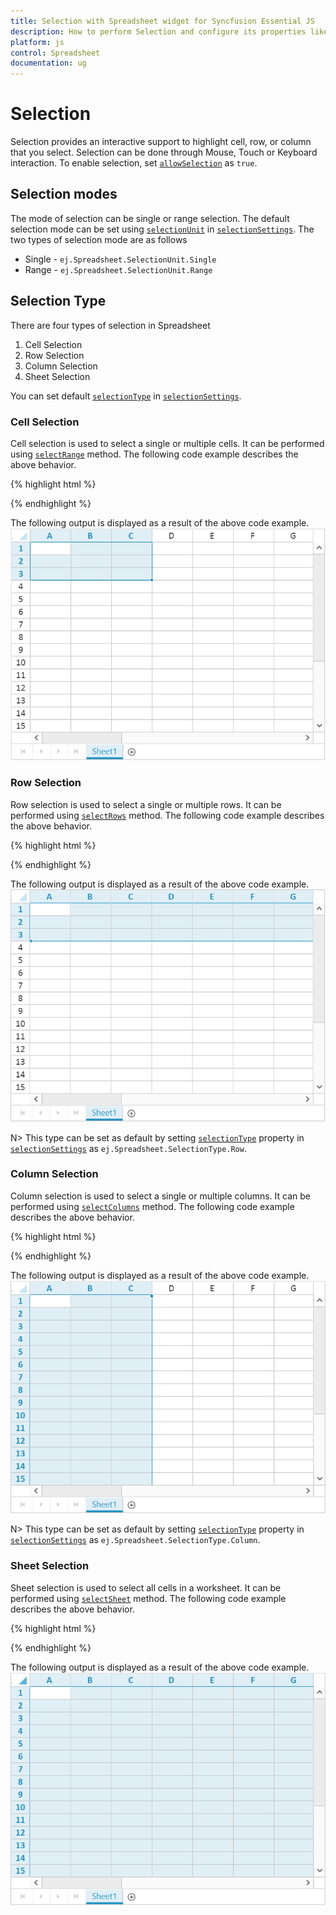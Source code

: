 ```yaml
---
title: Selection with Spreadsheet widget for Syncfusion Essential JS
description: How to perform Selection and configure its properties like selection type, selection mode etc.
platform: js
control: Spreadsheet
documentation: ug
---
```

# Selection

Selection provides an interactive support to highlight cell, row, or column that you select. Selection can be done through Mouse, Touch or Keyboard interaction. To enable selection, set [`allowSelection`](http://help.syncfusion.com/js/api/ejspreadsheet#members:allowselection "allowSelection") as `true`.

## Selection modes

The mode of selection can be single or range selection. The default selection mode can be set using [`selectionUnit`](http://help.syncfusion.com/js/api/ejspreadsheet#members:selectionsettings-selectionunit "selectionUnit") in [`selectionSettings`](http://help.syncfusion.com/js/api/ejspreadsheet#members:selectionsettings "selectionSettings").
The two types of selection mode are as follows

* Single - `ej.Spreadsheet.SelectionUnit.Single`
* Range - `ej.Spreadsheet.SelectionUnit.Range`

## Selection Type

There are four types of selection in Spreadsheet

1. Cell Selection
2. Row Selection
3. Column Selection
4. Sheet Selection

You can set default [`selectionType`](http://help.syncfusion.com/js/api/ejspreadsheet#members:selectionsettings-selectiontype "selectionType") in [`selectionSettings`](http://help.syncfusion.com/js/api/ejspreadsheet#members:selectionsettings "selectionSettings").

### Cell Selection 

Cell selection is used to select a single or multiple cells. It can be performed using [`selectRange`](http://help.syncfusion.com/js/api/ejspreadsheet#methods:xlselection-selectrange "selectRange") method. 
The following code example describes the above behavior.

{% highlight html %}

<div id="Spreadsheet"></div>

<script>
$(function () {
$("#Spreadsheet").ejSpreadsheet({                
loadComplete: "loadComplete"                
});
});
function loadComplete() {
this.XLSelection.selectRange("A1:C3");
}
</script>

{% endhighlight %}

The following output is displayed as a result of the above code example.
![](Selection_images/Selection_img1.png)

### Row Selection 

Row selection is used to select a single or multiple rows. It can be performed using [`selectRows`](http://help.syncfusion.com/js/api/ejspreadsheet#methods:xlselection-selectrows "selectRows") method.
The following code example describes the above behavior.

{% highlight html %}

<div id="Spreadsheet"></div>

<script>
$(function () {
$("#Spreadsheet").ejSpreadsheet({                
loadComplete: "loadComplete"                
});
});
function loadComplete() {
this.XLSelection.selectRows(0,2);
}
</script>

{% endhighlight %}

The following output is displayed as a result of the above code example.
![](Selection_images/Selection_img2.png)

N> This type can be set as default by setting [`selectionType`](http://help.syncfusion.com/js/api/ejspreadsheet#members:selectionsettings-selectiontype "selectionType") property in [`selectionSettings`](http://help.syncfusion.com/js/api/ejspreadsheet#members:selectionsettings "selectionSettings") as `ej.Spreadsheet.SelectionType.Row`.

### Column Selection

Column selection is used to select a single or multiple columns. It can be performed using [`selectColumns`](http://help.syncfusion.com/js/api/ejspreadsheet#methods:xlselection-selectcolumns "selectColumns") method.
The following code example describes the above behavior.

{% highlight html %}

<div id="Spreadsheet"></div>

<script>
$(function () {
$("#Spreadsheet").ejSpreadsheet({                
loadComplete: "loadComplete"                
});
});
function loadComplete() {
this.XLSelection.selectColumns(0,2);
}
</script>

{% endhighlight %}

The following output is displayed as a result of the above code example.
![](Selection_images/Selection_img3.png)

N> This type can be set as default by setting [`selectionType`](http://help.syncfusion.com/js/api/ejspreadsheet#members:selectionsettings-selectiontype "selectionType") property in [`selectionSettings`](http://help.syncfusion.com/js/api/ejspreadsheet#members:selectionsettings "selectionSettings") as `ej.Spreadsheet.SelectionType.Column`. 

### Sheet Selection

Sheet selection is used to select all cells in a worksheet.  It can be performed using [`selectSheet`](http://help.syncfusion.com/js/api/ejspreadsheet#methods:xlselection-selectsheet "selectSheet") method.
The following code example describes the above behavior.

{% highlight html %}

<div id="Spreadsheet"></div>

<script>
$(function () {
$("#Spreadsheet").ejSpreadsheet({                
loadComplete: "loadComplete"                
});
});
function loadComplete() {
this.XLSelection.selectSheet();
}
</script>

{% endhighlight %}

The following output is displayed as a result of the above code example. 
![](Selection_images/Selection_img4.png)

